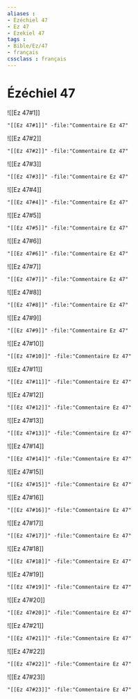 ```yaml
---
aliases : 
- Ézéchiel 47
- Ez 47
- Ezekiel 47
tags : 
- Bible/Ez/47
- français
cssclass : français
---
```


# Ézéchiel 47

![[Ez 47#1]]

```query
"[[Ez 47#1]]" -file:"Commentaire Ez 47"
```

![[Ez 47#2]]

```query
"[[Ez 47#2]]" -file:"Commentaire Ez 47"
```

![[Ez 47#3]]

```query
"[[Ez 47#3]]" -file:"Commentaire Ez 47"
```

![[Ez 47#4]]

```query
"[[Ez 47#4]]" -file:"Commentaire Ez 47"
```

![[Ez 47#5]]

```query
"[[Ez 47#5]]" -file:"Commentaire Ez 47"
```

![[Ez 47#6]]

```query
"[[Ez 47#6]]" -file:"Commentaire Ez 47"
```

![[Ez 47#7]]

```query
"[[Ez 47#7]]" -file:"Commentaire Ez 47"
```

![[Ez 47#8]]

```query
"[[Ez 47#8]]" -file:"Commentaire Ez 47"
```

![[Ez 47#9]]

```query
"[[Ez 47#9]]" -file:"Commentaire Ez 47"
```

![[Ez 47#10]]

```query
"[[Ez 47#10]]" -file:"Commentaire Ez 47"
```

![[Ez 47#11]]

```query
"[[Ez 47#11]]" -file:"Commentaire Ez 47"
```

![[Ez 47#12]]

```query
"[[Ez 47#12]]" -file:"Commentaire Ez 47"
```

![[Ez 47#13]]

```query
"[[Ez 47#13]]" -file:"Commentaire Ez 47"
```

![[Ez 47#14]]

```query
"[[Ez 47#14]]" -file:"Commentaire Ez 47"
```

![[Ez 47#15]]

```query
"[[Ez 47#15]]" -file:"Commentaire Ez 47"
```

![[Ez 47#16]]

```query
"[[Ez 47#16]]" -file:"Commentaire Ez 47"
```

![[Ez 47#17]]

```query
"[[Ez 47#17]]" -file:"Commentaire Ez 47"
```

![[Ez 47#18]]

```query
"[[Ez 47#18]]" -file:"Commentaire Ez 47"
```

![[Ez 47#19]]

```query
"[[Ez 47#19]]" -file:"Commentaire Ez 47"
```

![[Ez 47#20]]

```query
"[[Ez 47#20]]" -file:"Commentaire Ez 47"
```

![[Ez 47#21]]

```query
"[[Ez 47#21]]" -file:"Commentaire Ez 47"
```

![[Ez 47#22]]

```query
"[[Ez 47#22]]" -file:"Commentaire Ez 47"
```

![[Ez 47#23]]

```query
"[[Ez 47#23]]" -file:"Commentaire Ez 47"
```

